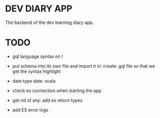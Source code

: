 # DEV DIARY APP

The backend of the dev learning diary app.

# TODO
- gql language syntax on ! 
- put schema into its own file and import it in:
create .gql file so that we get the syntax highlight

- date type date: scala

- check es connection when starting the app
- get rid of any: add es return types
- add ES error logs
